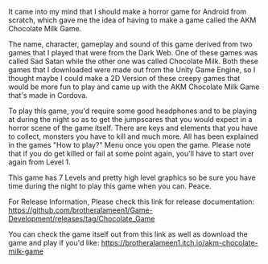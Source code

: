 It came into my mind that I should make a horror game for Android from scratch, which gave me the idea of having to make a game called the AKM Chocolate Milk Game.

The name, character, gameplay and sound of this game derived from two games that I played that were from the Dark Web. One of these games was called Sad Satan while the other one was called Chocolate Milk. Both these games that I downloaded were made out from the Unity Game Engine, so I thought maybe I could make a 2D Version of these creepy games that would be more fun to play and came up with the AKM Chocolate Milk Game that's made in Cordova.

To play this game, you'd require some good headphones and to be playing at during the night so as to get the jumpscares that you would expect in a horror scene of the game itself. There are keys and elements that you have to collect, monsters you have to kill and much more. All has been explained in the games "How to play?" Menu once you open the game. Please note that if you do get killed or fail at some point again, you'll have to start over again from Level 1.

This game has 7 Levels and pretty high level graphics so be sure you have time during the night to play this game when you can. Peace.

For Release Information, Please check this link for release documentation: https://github.com/brotheralameen1/Game-Development/releases/tag/Chocolate_Game

You can check the game itself out from this link as well as download the game and play if you'd like: https://brotheralameen1.itch.io/akm-chocolate-milk-game
